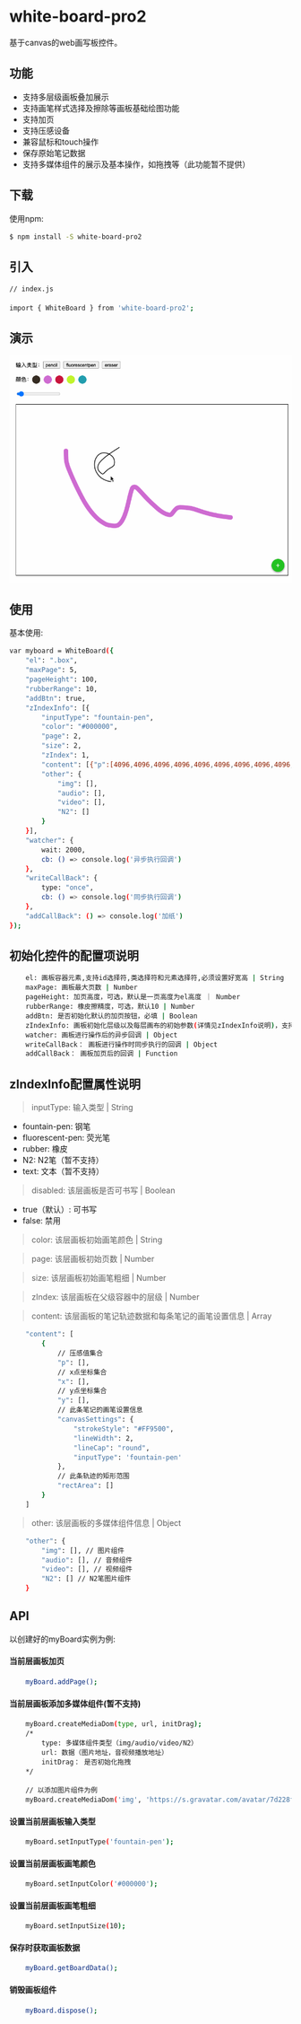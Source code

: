 # white-board-pro2
基于canvas的web画写板控件。

## 功能
- 支持多层级画板叠加展示
- 支持画笔样式选择及擦除等画板基础绘图功能
- 支持加页
- 支持压感设备
- 兼容鼠标和touch操作
- 保存原始笔记数据
- 支持多媒体组件的展示及基本操作，如拖拽等（此功能暂不提供）

## 下载

使用npm:

```bash
$ npm install -S white-board-pro2
```

## 引入

```bash
// index.js

import { WhiteBoard } from 'white-board-pro2';
```

## 演示
![img](https://github.com/942368681/whiteBoard-new/blob/master/assets/draw.gif)

## 使用

基本使用:

```bash
var myboard = WhiteBoard({
    "el": ".box",
    "maxPage": 5,
    "pageHeight": 100,
    "rubberRange": 10,
    "addBtn": true,
    "zIndexInfo": [{
        "inputType": "fountain-pen",
        "color": "#000000",
        "page": 2,
        "size": 2,
        "zIndex": 1,
        "content": [{"p":[4096,4096,4096,4096,4096,4096,4096,4096,4096,4096,4096,4096,4096,4096,4096,4096,4096,4096,4096,4096,4096,4096,4096,4096,4096,4096,4096,4096,4096,4096,4096,4096,4096,4096,4096,4096,4096,4096,4096,4096,4096,4096],"x":[293,293,293,293,293,293,293,293,293,293,295,321,362,415,475,524,541,588,612,633,650,662,673,680,685,697,710,736,774,819,848,876,899,912,924,939,953,980,1034,1114,1209,1317],"y":[273,273,273,273,273,273,273,273,275,293,343,409,499,599,671,703,709,716,702,668,621,571,524,501,488,483,489,516,558,600,625,642,649,649,634,615,605,605,609,638,659,669],"canvasSettings":{"strokeStyle":"#ce6bd1","lineWidth":26,"lineCap":"round","inputType":"fountain-pen"},"rectArea":[283,1327,263,726]}],
        "other": {
            "img": [],
            "audio": [],
            "video": [],
            "N2": []
        }
    }],
    "watcher": {
        wait: 2000,
        cb: () => console.log('异步执行回调')
    },
    "writeCallBack": {
        type: "once",
        cb: () => console.log('同步执行回调')
    },
    "addCallBack": () => console.log('加纸')
});
```

## 初始化控件的配置项说明

```bash
    el: 画板容器元素,支持id选择符,类选择符和元素选择符,必须设置好宽高 | String
    maxPage: 画板最大页数 | Number
    pageHeight: 加页高度，可选，默认是一页高度为el高度 ｜ Number
    rubberRange: 橡皮擦精度，可选，默认10 | Number
    addBtn: 是否初始化默认的加页按钮，必填 | Boolean
    zIndexInfo: 画板初始化层级以及每层画布的初始参数(详情见zIndexInfo说明)，支持多级画布 | Array
    watcher: 画板进行操作后的异步回调 | Object
    writeCallBack： 画板进行操作时同步执行的回调 | Object
    addCallBack： 画板加页后的回调 | Function
```

## zIndexInfo配置属性说明
        
> inputType: 输入类型 | String
- fountain-pen: 钢笔
- fluorescent-pen: 荧光笔
- rubber: 橡皮
- N2: N2笔（暂不支持）
- text: 文本（暂不支持）

> disabled: 该层画板是否可书写 | Boolean
- true（默认）: 可书写
- false: 禁用

> color: 该层画板初始画笔颜色 | String

> page: 该层画板初始页数 | Number

> size: 该层画板初始画笔粗细 | Number

> zIndex: 该层画板在父级容器中的层级 | Number

> content: 该层画板的笔记轨迹数据和每条笔记的画笔设置信息 | Array
```bash
    "content": [
        {
            // 压感值集合
            "p": [],
            // x点坐标集合
            "x": [],
            // y点坐标集合
            "y": [],
            // 此条笔记的画笔设置信息
            "canvasSettings": {
                "strokeStyle": "#FF9500",
                "lineWidth": 2,
                "lineCap": "round",
                "inputType": 'fountain-pen'
            },
            // 此条轨迹的矩形范围
            "rectArea": []
        }
    ]
```

> other: 该层画板的多媒体组件信息 | Object
```bash
    "other": {
        "img": [], // 图片组件
        "audio": [], // 音频组件
        "video": [], // 视频组件
        "N2": [] // N2笔图片组件
    }
```


## API

以创建好的myBoard实例为例:

#### 当前层画板加页

```bash
    myBoard.addPage();
```

#### 当前层画板添加多媒体组件(暂不支持)

```bash
    myBoard.createMediaDom(type, url, initDrag);
    /*
        type: 多媒体组件类型（img/audio/video/N2）
        url: 数据（图片地址，音视频播放地址）
        initDrag： 是否初始化拖拽
    */

    // 以添加图片组件为例
    myBoard.createMediaDom('img', 'https://s.gravatar.com/avatar/7d228fb734bde96e1bae224107cc48cb', true);
```

#### 设置当前层画板输入类型

```bash
    myBoard.setInputType('fountain-pen');
```

#### 设置当前层画板画笔颜色

```bash
    myBoard.setInputColor('#000000');
```

#### 设置当前层画板画笔粗细

```bash
    myBoard.setInputSize(10);
```

#### 保存时获取画板数据

```bash
    myBoard.getBoardData();
```

#### 销毁画板组件

```bash
    myBoard.dispose();
```
